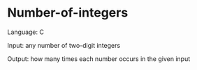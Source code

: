 # Number-of-integers

Language: C

Input: any number of two-digit integers

Output: how many times each number occurs in the given input
